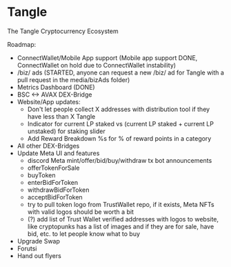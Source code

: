 # Tangle
The Tangle Cryptocurrency Ecosystem

Roadmap:
- ConnectWallet/Mobile App support (Mobile app support DONE, ConnectWallet on hold due to ConnectWallet instability)
- /biz/ ads (STARTED, anyone can request a new /biz/ ad for Tangle with a pull request in the media/bizAds folder) 
- Metrics Dashboard (DONE)
- BSC <-> AVAX DEX-Bridge
- Website/App updates:
    - Don't let people collect X addresses with distribution tool if they have less than X Tangle
    - Indicator for current LP staked vs (current LP staked + current LP unstaked) for staking slider 
    - Add Reward Breakdown %s for % of reward points in a category
- All other DEX-Bridges
- Update Meta UI and features
    - discord Meta mint/offer/bid/buy/withdraw tx bot announcements
    - offerTokenForSale
    - buyToken
    - enterBidForToken
    - withdrawBidForToken
    - acceptBidForToken
    - try to pull token logo from TrustWallet repo, if it exists, Meta NFTs with valid logos should be worth a bit
    - (?) add list of Trust Wallet verified addresses with logos to website, like cryptopunks has a list of images and if they are for sale, have bid, etc. to let people know what to buy 
- Upgrade Swap
- Forutsi
- Hand out flyers
